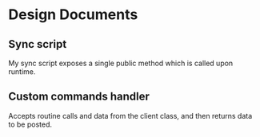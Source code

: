 # Design Documents

## Sync script

My sync script exposes a single public method which is called upon runtime.

## Custom commands handler

Accepts routine calls and data from the client class, and then returns data to be posted.